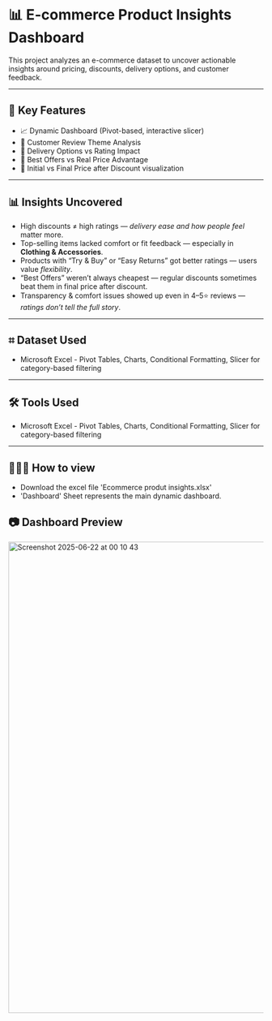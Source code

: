# 📊 E-commerce Product Insights Dashboard

This project analyzes an e-commerce dataset to uncover actionable insights around pricing, discounts, delivery options, and customer feedback. 

---

## 📌 Key Features

- 📈 Dynamic Dashboard (Pivot-based, interactive slicer)
- 💬 Customer Review Theme Analysis
- 🚚 Delivery Options vs Rating Impact
- 🎁 Best Offers vs Real Price Advantage
- 💸 Initial vs Final Price after Discount visualization

---

## 📊 Insights Uncovered

- High discounts ≠ high ratings — *delivery ease and how people feel* matter more.
- Top-selling items lacked comfort or fit feedback — especially in **Clothing & Accessories**.
- Products with “Try & Buy” or “Easy Returns” got better ratings — users value *flexibility*.
- “Best Offers” weren’t always cheapest — regular discounts sometimes beat them in final price after discount.
- Transparency & comfort issues showed up even in 4–5⭐ reviews — *ratings don’t tell the full story*.

---

## ⌗ Dataset Used

- Microsoft Excel - Pivot Tables, Charts, Conditional Formatting, Slicer for category-based filtering

---

## 🛠️ Tools Used

- Microsoft Excel - Pivot Tables, Charts, Conditional Formatting, Slicer for category-based filtering

---

## 👩🏻‍💻 How to view 

- Download the excel file 'Ecommerce produt insights.xlsx'
- 'Dashboard' Sheet represents the main dynamic dashboard.

## 📷 Dashboard Preview

<img width="929" alt="Screenshot 2025-06-22 at 00 10 43" src="https://github.com/user-attachments/assets/59ef1be0-03b6-436d-b345-2e9e265b3090" />






